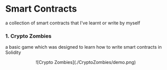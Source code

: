 # Smart Contracts
a collection of smart contracts that I've learnt or write by myself

### 1. Crypto Zombies
a basic game which was designed to learn how to write smart contracts in Solidity 
<p align="center">
    ![Crypto Zombies](./CryptoZombies/demo.png)
</p>
